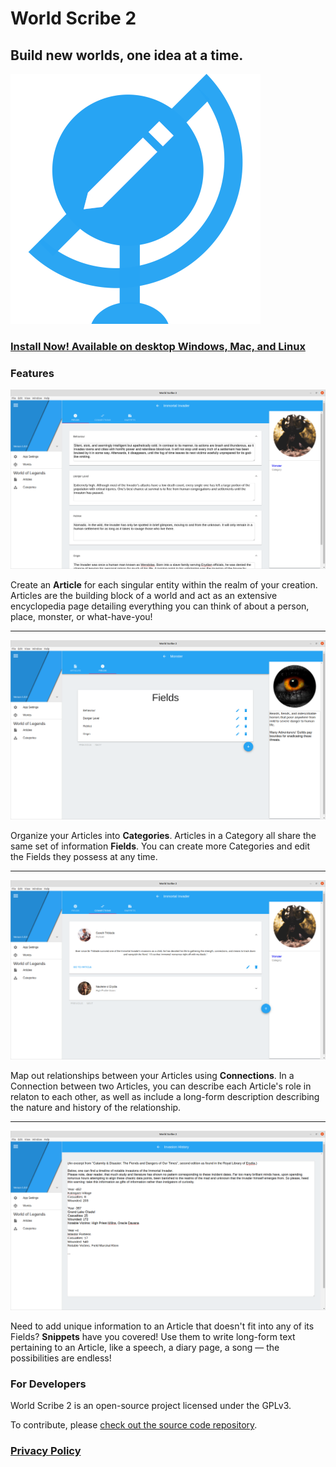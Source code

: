 # World Scribe 2

## Build new worlds, one idea at a time.

![World Scribe 2 Logo](./images/logo.png)

### [Install Now! Available on desktop Windows, Mac, and Linux](https://github.com/averi-studios/world-scribe-2-desktop/blob/master/docs/installation.md)

### Features

![Article - Fields Page](./screenshots/1_article_fields_page.png)

Create an **Article** for each singular entity within the realm of your creation. Articles are the building block of a world and act as an extensive encyclopedia page detailing everything you can think of about a person, place, monster, or what-have-you!

***

![Category - Fields Page](./screenshots/2_category_fields_page.png)

Organize your Articles into **Categories**. Articles in a Category all share the same set of information **Fields**. You can create more Categories and edit the Fields they possess at any time.

***

![Article - Connections Page](./screenshots/3_article_connections_page.png)

Map out relationships between your Articles using **Connections**. In a Connection between two Articles, you can describe each Article's role in relaton to each other, as well as include a long-form description describing the nature and history of the relationship.

***

![Snippet Page](./screenshots/4_snippet_page.png)

Need to add unique information to an Article that doesn't fit into any of its Fields? **Snippets** have you covered! Use them to write long-form text pertaining to an Article, like a speech, a diary page, a song — the possibilities are endless! 

### For Developers

World Scribe 2 is an open-source project licensed under the GPLv3.

To contribute, please [check out the source code repository](https://github.com/averi-studios/world-scribe-2-desktop).

### [Privacy Policy](https://github.com/averi-studios/world-scribe-2-desktop/blob/master/terms.md)

